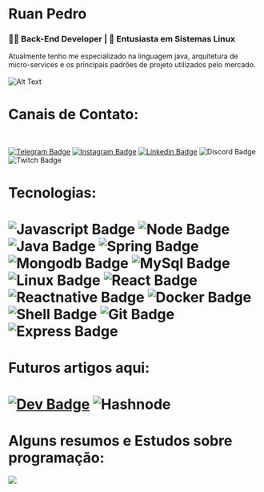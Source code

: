# Ruan Pedro


<h3>👨‍💻 Back-End Developer | 🐧 Entusiasta em Sistemas Linux </h3>  

Atualmente tenho me especializado na linguagem java, arquitetura de micro-services e os principais padrões de projeto utilizados pelo mercado.
<br><br>
![Alt Text](https://i.pinimg.com/originals/e4/26/70/e426702edf874b181aced1e2fa5c6cde.gif)


<h1>Canais de Contato:</h1>
<br>



[![Telegram Badge](https://img.shields.io/badge/Telegram-2CA5E0?style=for-the-badge&logo=telegram&logoColor=white&Link=https:t.me/schmidtpedro)](https://t.me/schmidtpedro)
[![Instagram Badge](https://img.shields.io/badge/Instagram-E4405F?style=for-the-badge&logo=instagram&logoColor=white&Link=https://instagram.com/dev_pedro)](https://instagram.com/dev_pedro)
[![Linkedin Badge](https://img.shields.io/badge/LinkedIn-0077B5?style=for-the-badge&logo=linkedin&logoColor=white&Link=https://www.linkedin.com/in/ruan-p-186968191/)](https://www.linkedin.com/in/ruan-p-186968191/)
![Discord Badge](https://img.shields.io/badge/Discord-7289DA?style=for-the-badge&logo=discord&logoColor=white)
![Twitch Badge](https://img.shields.io/badge/Twitch-9146FF?style=for-the-badge&logo=twitch&logoColor=white)



<h1>Tecnologias:<h1>
  
![Javascript Badge](https://img.shields.io/badge/JavaScript-F7DF1E?style=for-the-badge&logo=javascript&logoColor=black)
![Node Badge](https://img.shields.io/badge/Node.js-43853D?style=for-the-badge&logo=node.js&logoColor=white)
![Java Badge](https://img.shields.io/badge/Java-ED8B00?style=for-the-badge&logo=java&logoColor=white)
![Spring Badge](https://img.shields.io/badge/Spring-6DB33F?style=for-the-badge&logo=spring&logoColor=white)
![Mongodb Badge](https://img.shields.io/badge/MongoDB-4EA94B?style=for-the-badge&logo=mongodb&logoColor=white)
![MySql Badge](https://img.shields.io/badge/MySQL-00000F?style=for-the-badge&logo=mysql&logoColor=white)
![Linux Badge](https://img.shields.io/badge/Linux-FCC624?style=for-the-badge&logo=linux&logoColor=black)
![React Badge](https://img.shields.io/badge/React-20232A?style=for-the-badge&logo=react&logoColor=61DAFB)
![Reactnative Badge](https://img.shields.io/badge/React_Native-20232A?style=for-the-badge&logo=react&logoColor=61DAFB)
![Docker Badge](https://img.shields.io/badge/Docker-2CA5E0?style=for-the-badge&logo=docker&logoColor=white)
![Shell Badge](https://img.shields.io/badge/Shell_Script-121011?style=for-the-badge&logo=gnu-bash&logoColor=white)
![Git Badge](https://img.shields.io/badge/Git-F05032?style=for-the-badge&logo=git&logoColor=white)
![Express Badge](https://img.shields.io/badge/Express.js-000000?style=for-the-badge&logo=express&logoColor=white)
<br>
<h1>Futuros artigos aqui:<h1>
  
  [![Dev Badge](https://img.shields.io/badge/dev.to-0A0A0A?style=for-the-badge&logo=dev.to&logoColor=white&Link=https://dev.to/odevpedro)](https://dev.to/odevpedro)
  ![Hashnode](https://img.shields.io/badge/Hashnode-2962FF?style=for-the-badge&logo=hashnode&logoColor=white)
  
  <h1>Alguns resumos e Estudos sobre programação:</h1>
  <img src="https://s3.us-west-2.amazonaws.com/secure.notion-static.com/4aaeb67f-44ec-4884-a620-bc9854c88271/notion-wordmark.png?X-Amz-Algorithm=AWS4-HMAC-SHA256&X-Amz-Credential=AKIAT73L2G45O3KS52Y5%2F20210309%2Fus-west-2%2Fs3%2Faws4_request&X-Amz-Date=20210309T175825Z&X-Amz-Expires=86400&X-Amz-Signature=96a5d5765031df546549ab6c610eb369c4004da17a2fc7f8f7be690510392eaf&X-Amz-SignedHeaders=host&response-content-disposition=filename%20%3D%22notion-wordmark.png%22" style="max-width:100%;">



